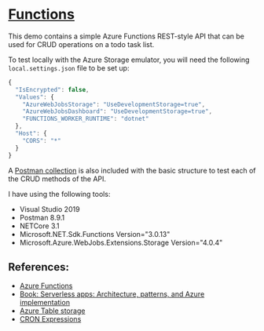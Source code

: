 # [Functions](https://github.com/eduflornet/Serverless/tree/main/Functions)

This demo contains a simple Azure Functions REST-style API that can be used for CRUD operations on a todo task list.

To test locally with the Azure Storage emulator, you will need the following `local.settings.json` file to be set up:

```js
{
  "IsEncrypted": false,
  "Values": {
    "AzureWebJobsStorage": "UseDevelopmentStorage=true",
    "AzureWebJobsDashboard": "UseDevelopmentStorage=true",
    "FUNCTIONS_WORKER_RUNTIME": "dotnet"
  },
  "Host": {
    "CORS": "*"
  }
}
```
A [Postman collection](https://github.com/eduflornet/Serverless/blob/main/Functions.postman_collection.json) is also included with the basic structure to test each of the CRUD methods of the API.

I have using the following tools:

- Visual Studio 2019 
- Postman 8.9.1
- NETCore 3.1
- Microsoft.NET.Sdk.Functions Version="3.0.13"
- Microsoft.Azure.WebJobs.Extensions.Storage Version="4.0.4"

## References:
- [Azure Functions](https://docs.microsoft.com/en-us/azure/azure-functions/)
- [Book: Serverless apps: Architecture, patterns, and Azure implementation](https://docs.microsoft.com/en-us/dotnet/architecture/serverless/)
- [Azure Table storage](https://docs.microsoft.com/en-us/azure/storage/tables/)
- [CRON Expressions](https://docs.microsoft.com/en-us/azure/azure-functions/functions-bindings-timer?tabs=csharp#ncrontab-expressions)
